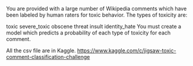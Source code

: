 You are provided with a large number of Wikipedia comments which have been labeled by human raters for toxic behavior. The types of toxicity are:

toxic
severe_toxic
obscene
threat
insult
identity_hate
You must create a model which predicts a probability of each type of toxicity for each comment.

All the csv file are in Kaggle.
https://www.kaggle.com/c/jigsaw-toxic-comment-classification-challenge


